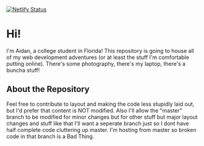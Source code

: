 [![Netlify Status](https://api.netlify.com/api/v1/badges/e0104807-a92a-4f36-9d1b-4ee530f7c567/deploy-status)](https://app.netlify.com/sites/abeeinspace/deploys)
# Hi!
I'm Aidan, a college student in Florida! This repository is going to house all of my web development adventures (or at least the stuff I'm comfortable putting online). There's some photography, there's my laptop, there's a buncha stuff! 
## About the Repository
Feel free to contribute to layout and making the code less stupidly laid out, but I'd prefer that content is NOT modified. Also I'll allow the "master" branch to be modified for minor changes but for other stuff but major layout changes and stuff like that I'll want a seperate branch just so I dont have half complete code cluttering up master. I'm hosting from master so broken code in that branch is a Bad Thing. 
